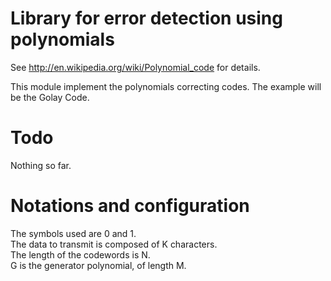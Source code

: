 Library for error detection using polynomials
=============================================
See http://en.wikipedia.org/wiki/Polynomial_code for details.

This module implement the polynomials correcting codes. The example will be the Golay Code.

Todo
====
Nothing so far.  

Notations and configuration
=========
The symbols used are 0 and 1.  
The data to transmit is composed of K characters.  
The length of the codewords is N.  
G is the generator polynomial, of length M.
